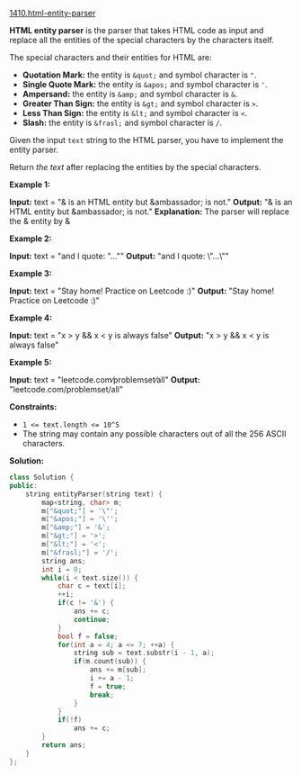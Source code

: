 [1410.html-entity-parser](https://leetcode.com/problems/html-entity-parser/)  

**HTML entity parser** is the parser that takes HTML code as input and replace all the entities of the special characters by the characters itself.

The special characters and their entities for HTML are:

*   **Quotation Mark:** the entity is `&quot;` and symbol character is `"`.
*   **Single Quote Mark:** the entity is `&apos;` and symbol character is `'`.
*   **Ampersand:** the entity is `&amp;` and symbol character is `&`.
*   **Greater Than Sign:** the entity is `&gt;` and symbol character is `>`.
*   **Less Than Sign:** the entity is `&lt;` and symbol character is `<`.
*   **Slash:** the entity is `&frasl;` and symbol character is `/`.

Given the input `text` string to the HTML parser, you have to implement the entity parser.

Return _the text_ after replacing the entities by the special characters.

**Example 1:**

**Input:** text = "&amp; is an HTML entity but &ambassador; is not."
**Output:** "& is an HTML entity but &ambassador; is not."
**Explanation:** The parser will replace the &amp; entity by &

**Example 2:**

**Input:** text = "and I quote: &quot;...&quot;"
**Output:** "and I quote: \\"...\\""

**Example 3:**

**Input:** text = "Stay home! Practice on Leetcode :)"
**Output:** "Stay home! Practice on Leetcode :)"

**Example 4:**

**Input:** text = "x &gt; y &amp;&amp; x &lt; y is always false"
**Output:** "x > y && x < y is always false"

**Example 5:**

**Input:** text = "leetcode.com&frasl;problemset&frasl;all"
**Output:** "leetcode.com/problemset/all"

**Constraints:**

*   `1 <= text.length <= 10^5`
*   The string may contain any possible characters out of all the 256 ASCII characters.  



**Solution:**  

```cpp
class Solution {
public:
    string entityParser(string text) {
        map<string, char> m;
        m["&quot;"] = '\"';
        m["&apos;"] = '\'';
        m["&amp;"] = '&';
        m["&gt;"] = '>';
        m["&lt;"] = '<';
        m["&frasl;"] = '/';
        string ans;
        int i = 0;
        while(i < text.size()) {
            char c = text[i];
            ++i;
            if(c != '&') {
                ans += c;
                continue;
            }
            bool f = false;
            for(int a = 4; a <= 7; ++a) {
                string sub = text.substr(i - 1, a);
                if(m.count(sub)) {
                    ans += m[sub];
                    i += a - 1;
                    f = true;
                    break;
                }
            }
            if(!f)
                ans += c;
        }
        return ans;
    }
};
```
      